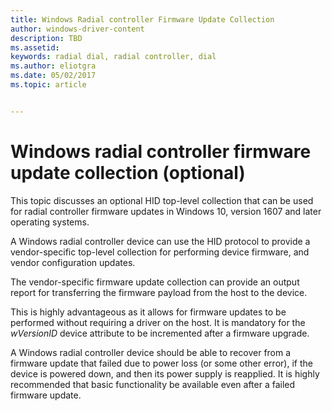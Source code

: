```yaml
---
title: Windows Radial controller Firmware Update Collection
author: windows-driver-content
description: TBD
ms.assetid:
keywords: radial dial, radial controller, dial
ms.author: eliotgra
ms.date: 05/02/2017
ms.topic: article


---
```


# Windows radial controller firmware update collection (optional)

This topic discusses an optional HID top-level collection that can be used for radial controller firmware updates in Windows 10, version 1607 and later operating systems.

A Windows radial controller device can use the HID protocol to provide a vendor-specific top-level collection for performing device firmware, and vendor configuration updates.

The vendor-specific firmware update collection can provide an output report for transferring the firmware payload from the host to the device.

This is highly advantageous as it allows for firmware updates to be performed without requiring a driver on the host. It is mandatory for the *wVersionID* device attribute to be incremented after a firmware upgrade.

A Windows radial controller device should be able to recover from a firmware update that failed due to power loss (or some other error), if the device is powered down, and then its power supply is reapplied. It is highly recommended that basic functionality be available even after a failed firmware update.
